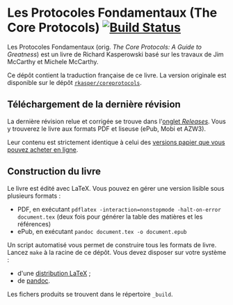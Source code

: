 # Les Protocoles Fondamentaux (The Core Protocols) [![Build Status](https://travis-ci.org/adericbourg/coreprotocols-fr.svg?branch=master)](https://travis-ci.org/adericbourg/coreprotocols-fr)

Les Protocoles Fondamentaux (orig. _The Core Protocols: A Guide to Greatness_) est un livre de Richard Kasperowski basé sur les travaux de Jim McCarthy et Michele McCarthy.

Ce dépôt contient la traduction française de ce livre. La version originale est disponible sur le dépôt [`rkasper/coreprotocols`](https://github.com/rkasper/coreprotocols).

## Téléchargement de la dernière révision

La dernière révision relue et corrigée se trouve dans l'[onglet _Releases_](https://github.com/adericbourg/coreprotocols-fr/releases). Vous y trouverez le livre aux formats PDF et liseuse (ePub, Mobi et AZW3). 

Leur contenu est strictement identique à celui des [versions papier que vous pouvez acheter en ligne](https://www.amazon.fr/Protocoles-Fondamentaux-Core-Protocols-lexcellence/dp/1973931443/).

## Construction du livre

Le livre est édité avec LaTeX. Vous pouvez en gérer une version lisible sous plusieurs formats :

* PDF, en exécutant `pdflatex -interaction=nonstopmode -halt-on-error document.tex` (deux fois pour générer la table des matières et les références)
* ePub, en exécutant `pandoc document.tex -o document.epub`

Un script automatisé vous permet de construire tous les formats de livre. Lancez `make` à la racine de ce dépôt. Vous devez disposer sur votre système :

* d'une [distribution LaTeX](https://www.latex-project.org/get/) ;
* de [pandoc](https://pandoc.org/).

Les fichers produits se trouvent dans le répertoire `_build`.

